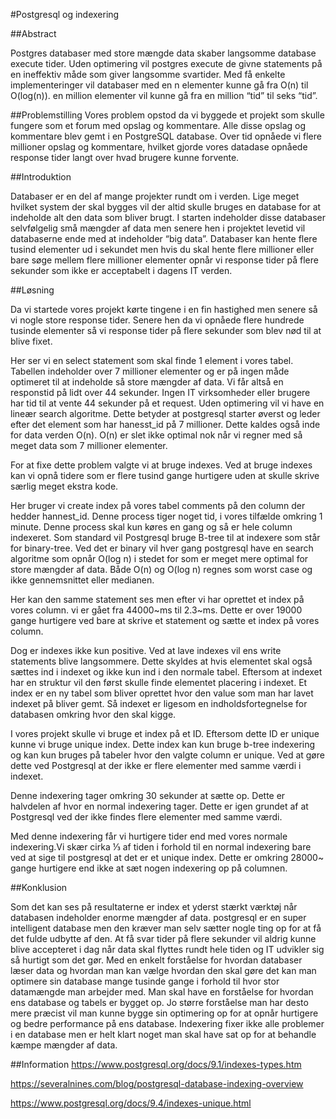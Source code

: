 #Postgresql og indexering 

##Abstract
 
Postgres databaser med store mængde data skaber langsomme database execute tider. Uden optimering vil postgres execute de givne statements på en ineffektiv måde som giver langsomme svartider. Med få enkelte implementeringer vil databaser med en n elementer kunne gå fra O(n) til O(log(n)). en million elementer vil kunne gå fra en million “tid” til seks “tid”.

##Problemstilling 
Vores problem opstod da vi byggede et projekt som skulle fungere som et forum med opslag og kommentare. Alle disse opslag og kommentare blev gemt i en PostgreSQL database. Over tid opnåede vi flere millioner opslag og kommentare, hvilket gjorde vores datadase opnåede response tider langt over hvad brugere kunne forvente. 


##Introduktion

Databaser er en del af mange projekter rundt om i verden. Lige meget hvilket system der skal bygges vil der altid skulle bruges en database for at indeholde alt den data som bliver brugt. I starten indeholder disse databaser selvfølgelig små mængder af data men senere hen i projektet levetid vil databaserne ende med at indeholder “big data”. 
Databaser kan hente flere tusind elementer ud i sekundet men hvis du skal hente flere millioner eller bare søge mellem flere millioner elementer opnår vi response tider på flere sekunder som ikke er acceptabelt i dagens IT verden. 


##Løsning

Da vi startede vores projekt kørte tingene i en fin hastighed men senere så vi nogle store response tider. Senere hen da vi opnåede flere hundrede tusinde elementer så vi response tider på flere sekunder som blev nød til at blive fixet.

Her ser vi en select statement som skal finde 1 element i vores tabel. Tabellen indeholder over 7 millioner elementer og er på ingen måde optimeret til at indeholde så store mængder af data.
Vi får altså en responstid på lidt over 44 sekunder. Ingen IT virksomheder eller brugere har tid til at vente 44 sekunder på et request. Uden optimering vil vi have en lineær search algoritme. Dette betyder at postgresql starter øverst og leder efter det element som har hanesst_id på 7 millioner. Dette kaldes også inde for data verden O(n). O(n) er slet ikke optimal nok når vi regner med så meget data som 7 millioner elementer.

For at fixe dette problem valgte vi at bruge indexes. Ved at bruge indexes kan vi opnå tidere som er flere tusind gange hurtigere uden at skulle skrive særlig meget ekstra kode.

Her bruger vi create index på vores tabel comments på den column der hedder hannest_id. Denne process tiger noget tid, i vores tilfælde omkring 1 minute. Denne process skal kun køres en gang og så er hele column indexeret. Som standard vil Postgresql bruge B-tree til at indexere som står for binary-tree. Ved det er binary vil hver gang postgresql have en search algoritme som opnår O(log n) i stedet for som er meget mere optimal for store mængder af data. Både O(n) og O(log n) regnes som worst case og ikke gennemsnittet eller medianen.

Her kan den samme statement ses men efter vi har oprettet et index på vores column. vi er gået fra 44000~ms til 2.3~ms. Dette er over 19000 gange hurtigere ved bare at skrive et statement og sætte et index på vores column.

Dog er indexes ikke kun positive. Ved at lave indexes vil ens write statements blive langsommere. Dette skyldes at hvis elementet skal også sættes ind i indexet og ikke kun ind i den normale tabel. Eftersom at indexet har en struktur vil den først skulle finde elementet placering i indexet. 
Et index er en ny tabel som bliver oprettet hvor den value som man har lavet indexet på bliver gemt. Så indexet er ligesom en indholdsfortegnelse for databasen omkring hvor den skal kigge.

I vores projekt skulle vi bruge et index på et ID. Eftersom dette ID er unique kunne vi bruge unique index. 
Dette index kan kun bruge b-tree indexering og kan kun bruges på tabeler hvor den valgte column er unique. Ved at gøre dette ved Postgresql at der ikke er flere elementer med samme værdi i indexet.


Denne indexering tager omkring 30 sekunder at sætte op. Dette er halvdelen af hvor en normal indexering tager. Dette er igen grundet af at Postgresql ved der ikke findes flere elementer med samme værdi. 

Med denne indexering får vi hurtigere tider end med vores normale indexering.Vi skær cirka ⅓ af tiden i forhold til en normal indexering bare ved at sige til postgresql at det er et unique index. Dette er omkring 28000~ gange hurtigere end ikke at sæt nogen indexering op på columnen.


##Konklusion

Som det kan ses på resultaterne er index et yderst stærkt værktøj når databasen indeholder enorme mængder af data. postgresql er en super intelligent database men den kræver man selv sætter nogle ting op for at få det fulde udbytte af den. At få svar tider på flere sekunder vil aldrig kunne blive accepteret i dag når data skal flyttes rundt hele tiden og IT udvikler sig så hurtigt som det gør. Med en enkelt forståelse for hvordan databaser læser data og hvordan man kan vælge hvordan den skal gøre det kan man optimere sin database mange tusinde gange i forhold til hvor stor datamængde man arbejder med. 
Man skal have en forståelse for hvordan ens database og tabels er bygget op. Jo større forståelse man har desto mere præcist vil man kunne bygge sin optimering op for at opnår hurtigere og bedre performance på ens database.
Indexering fixer ikke alle problemer i en database men er helt klart noget man skal have sat op for at behandle kæmpe mængder af data.

##Information
https://www.postgresql.org/docs/9.1/indexes-types.htm

https://severalnines.com/blog/postgresql-database-indexing-overview

https://www.postgresql.org/docs/9.4/indexes-unique.html
